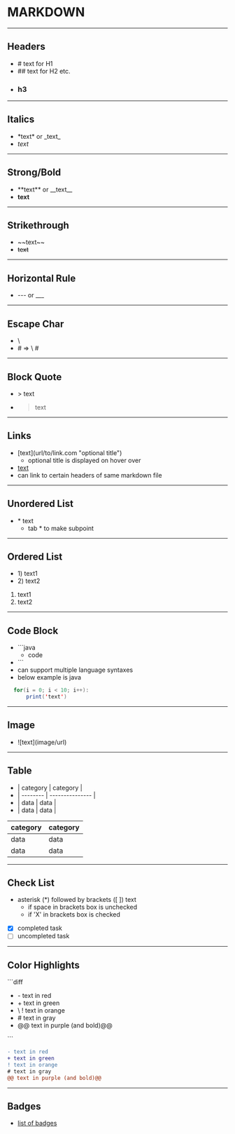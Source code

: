 # MARKDOWN

---

## Headers
* \# text for H1
* \#\# text for H2 etc.
* ### h3
---

## Italics
* \*text\* or \_text\_
* *text*
---

## Strong/Bold
* \*\*text\*\* or \_\_text\_\_
* **text**
---

## Strikethrough
* \~\~text\~\~
* ~~text~~
---

## Horizontal Rule
* \-\-\- or \_\_\_

---

## Escape Char
* \\
* \# => \\ #
---

## Block Quote
* \> text
* > text
---

## Links
* \[text\]\(url/to/link.com \"optional title\"\)
  * optional title is displayed on hover over
* [text](google.com "google")
* can link to certain headers of same markdown file 
---

## Unordered List 
* \* text
  * tab \* to make subpoint
---
  
## Ordered List
* 1\) text1
* 2\) text2
1) text1
2) text2
---

## Code Block
* \`\`\`java
  * code
* \`\`\`
* can support multiple language syntaxes
* below example is java
``` java
  for(i = 0; i < 10; i++):
      print('text')
```
---

## Image
* \!\[text\]\(image/url\)
---

## Table
* \| category \| category \|
* \| -------- \| --------------- \|
* \| data \| data \|
* \| data \| data \|

| category | category |
| -------- | --------------- |
| data | data |
| data | data |
---

## Check List
* asterisk (*) followed by brackets ([ ])  text
  * if space in brackets box is unchecked
  * if 'X' in brackets box is checked
* [X] completed task
* [ ] uncompleted task
---

## Color Highlights
\`\`\`diff
* \- text in red
* \+ text in green
* \ ! text in orange
* \# text in gray
* \@@ text in purple (and bold)@@

\`\`\`
```diff
- text in red
+ text in green
! text in orange
# text in gray
@@ text in purple (and bold)@@
```
---

## Badges
* [list of badges](https://naereen.github.io/badges/)



